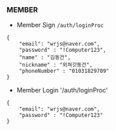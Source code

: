 ### MEMBER

- Member Sign `/auth/loginProc`
```
{
    "email": "wrjs@naver.com",
    "password" : "!Computer123",
    "name" : "김동건",
    "nickname" : "외쳐갓동건",
    "phoneNumber" : "01031829709"
}
```

- Member Login '/auth/loginProc'
```
{
    "email": "wrjs@naver.com",
    "password" : "!Computer123"
}
```